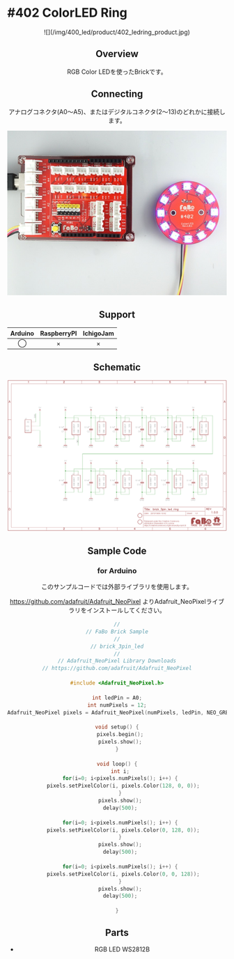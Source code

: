 # #402 ColorLED Ring

<center>![](/img/400_led/product/402_ledring_product.jpg)
<!--COLORME-->

## Overview
RGB Color LEDを使ったBrickです。

## Connecting
アナログコネクタ(A0〜A5)、またはデジタルコネクタ(2〜13)のどれかに接続します。

![](/img/400_led/connect/402_ledring_connect.jpg)

## Support
|Arduino|RaspberryPI|IchigoJam|
|:--:|:--:|:--:|
|◯|×|×|

## Schematic
![](/img/400_led/schematic/402_ledring_schematic.png)

## Sample Code
### for Arduino
このサンプルコードでは外部ライブラリを使用します。

https://github.com/adafruit/Adafruit_NeoPixel よりAdafruit_NeoPixelライブラリをインストールしてください。

```c
//
// FaBo Brick Sample
//
// brick_3pin_led
//
// Adafruit_NeoPixel Library Downloads
// https://github.com/adafruit/Adafruit_NeoPixel

#include <Adafruit_NeoPixel.h>

int ledPin = A0;
int numPixels = 12;
Adafruit_NeoPixel pixels = Adafruit_NeoPixel(numPixels, ledPin, NEO_GRB + NEO_KHZ800);

void setup() {
  pixels.begin();
  pixels.show();
}

void loop() {
  int i;
  for(i=0; i<pixels.numPixels(); i++) {
    pixels.setPixelColor(i, pixels.Color(128, 0, 0));
  }
  pixels.show();
  delay(500);

  for(i=0; i<pixels.numPixels(); i++) {
    pixels.setPixelColor(i, pixels.Color(0, 128, 0));
  }
  pixels.show();
  delay(500);

  for(i=0; i<pixels.numPixels(); i++) {
    pixels.setPixelColor(i, pixels.Color(0, 0, 128));
  }
  pixels.show();
  delay(500);

}
```

## Parts
- RGB LED WS2812B

